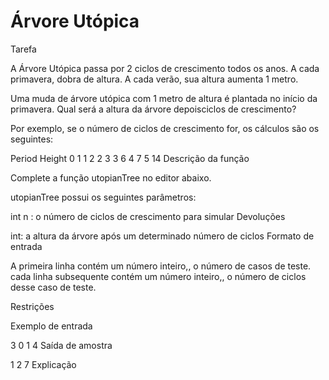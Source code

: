 # Árvore Utópica

Tarefa

A Árvore Utópica passa por 2 ciclos de crescimento todos os anos. A cada primavera, dobra de altura. A cada verão, sua altura aumenta 1 metro.

Uma muda de árvore utópica com 1 metro de altura é plantada no início da primavera. Qual será a altura da árvore depoisciclos de crescimento?

Por exemplo, se o número de ciclos de crescimento for, os cálculos são os seguintes:

Period  Height
0          1
1          2
2          3
3          6
4          7
5          14
Descrição da função

Complete a função utopianTree no editor abaixo.

utopianTree possui os seguintes parâmetros:

int n : o número de ciclos de crescimento para simular
Devoluções

int: a altura da árvore após um determinado número de ciclos
Formato de entrada

A primeira linha contém um número inteiro,, o número de casos de teste.
cada linha subsequente contém um número inteiro,, o número de ciclos desse caso de teste.

Restrições



Exemplo de entrada

3
0
1
4
Saída de amostra

1
2
7
Explicação
